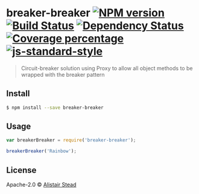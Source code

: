 # breaker-breaker [![NPM version][npm-image]][npm-url] [![Build Status][travis-image]][travis-url] [![Dependency Status][daviddm-image]][daviddm-url] [![Coverage percentage][coveralls-image]][coveralls-url] [![js-standard-style](https://img.shields.io/badge/code%20style-standard-brightgreen.svg?style=flat)](https://github.com/feross/standard)
> Circuit-breaker solution using Proxy to allow all object methods to be wrapped with the breaker pattern


## Install

```sh
$ npm install --save breaker-breaker
```


## Usage

```js
var breakerBreaker = require('breaker-breaker');

breakerBreaker('Rainbow');
```

## License

Apache-2.0 © [Alistair Stead](www.designdisclosure.com)


[npm-image]: https://badge.fury.io/js/breaker-breaker.svg
[npm-url]: https://npmjs.org/package/breaker-breaker
[travis-image]: https://travis-ci.org/alistairstead/breaker-breaker.svg?branch=master
[travis-url]: https://travis-ci.org/alistairstead/breaker-breaker
[daviddm-image]: https://david-dm.org/alistairstead/breaker-breaker.svg?theme=shields.io
[daviddm-url]: https://david-dm.org/alistairstead/breaker-breaker
[coveralls-image]: https://coveralls.io/repos/alistairstead/breaker-breaker/badge.svg
[coveralls-url]: https://coveralls.io/r/alistairstead/breaker-breaker
